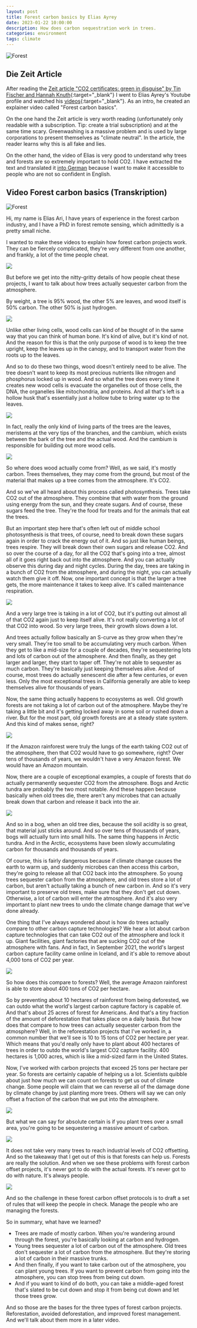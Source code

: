 ```yaml
---
layout: post
title: Forest carbon basics by Elias Ayrey
date: 2023-01-22 10:00:00
description: How does carbon sequestration work in trees.
categories: environment
tags: climate
---
```


![Forest](/assets/images/forest.jpg)

## Die Zeit Article 

After reading the [Zeit article "CO2 certificates: green in disguise" by Tin Fischer and Hannah Knuth](https://www.zeit.de/2023/04/co2-zertifikate-betrug-emissionshandel-klimaschutz/komplettansicht){:target="_blank"} I went to Elias Ayrey's Youtube profile and watched his [videos](https://www.youtube.com/watch?v=Z-jpy5uXods){:target="_blank"}. As an intro, he created an explainer video called "Forest carbon basics".

On the one hand the Zeit article is very worth reading (unfortunately only readable with a subscription. Tip: create a trial subscription) and at the same time scary. Greenwashing is a massive problem and is used by large corporations to present themselves as "climate neutral". In the article, the reader learns why this is all fake and lies.

On the other hand, the video of Elias is very good to understand why trees and forests are so extremely important to hold CO2. I have extracted the text and translated it [into German](/de/environment/2023/01/22/forest-carbon-basics.html) because I want to make it accessible to people who are not so confident in English.

## Video Forest carbon basics (Transkription)

![Forest](/assets/images/elias-ayrey-forest-carbon-basics.png)

Hi, my name is Elias Ari, I have years of experience in the forest carbon industry, and I have a PhD in forest remote sensing, which admittedly is a pretty small niche.

I wanted to make these videos to explain how forest carbon projects work. They can be fiercely complicated, they're very different from one another, and frankly, a lot of the time people cheat.

![](/assets/images/ct-2.png)

But before we get into the nitty-gritty details of how people cheat these projects, I want to talk about how trees actually sequester carbon from the atmosphere.

By weight, a tree is 95% wood, the other 5% are leaves, and wood itself is 50% carbon. The other 50% is just hydrogen. 

![](/assets/images/ct-9.png)

Unlike other living cells, wood cells can kind of be thought of in the same way that you can think of human bone. It's kind of alive, but it's kind of not. And the reason for this is that the only purpose of wood is to keep the tree upright, keep the leaves up in the canopy, and to transport water from the roots up to the leaves.

And so to do these two things, wood doesn't entirely need to be alive. The tree doesn't want to keep its most precious nutrients like nitrogen and phosphorus locked up in wood. And so what the tree does every time it creates new wood cells is evacuate the organelles out of those cells, the DNA, the organelles like mitochondria, and proteins. And all that's left is a hollow husk that's essentially just a hollow tube to bring water up to the leaves.

![](/assets/images/ct-7.png)

In fact, really the only kind of living parts of the trees are the leaves, meristems at the very tips of the branches, and the cambium, which exists between the bark of the tree and the actual wood. And the cambium is responsible for building out more wood cells.

![](/assets/images/ct-11.png)

So where does wood actually come from? Well, as we said, it's mostly carbon. Trees themselves, they may come from the ground, but most of the material that makes up a tree comes from the atmosphere. It's CO2.

And so we've all heard about this process called photosynthesis. Trees take CO2 out of the atmosphere. They combine that with water from the ground using energy from the sun, and they create sugars. And of course, these sugars feed the tree. They're the food for treats and for the animals that eat the trees.

But an important step here that's often left out of middle school photosynthesis is that trees, of course, need to break down these sugars again in order to crack the energy out of it.
And so just like human beings, trees respire. They will break down their own sugars and release CO2.
And so over the course of a day, for all the CO2 that's going into a tree, almost all of it goes right back out into the atmosphere. And you can actually observe this during day and night cycles. During the day, trees are taking in a bunch of CO2 from the atmosphere, and during the night, you can actually watch them give it off.
Now, one important concept is that the larger a tree gets, the more maintenance it takes to keep alive. It's called maintenance respiration.

![](/assets/images/ct-4.png)

And a very large tree is taking in a lot of CO2, but it's putting out almost all of that CO2 again just to keep itself alive. It's not really converting a lot of that CO2 into wood. So very large trees, their growth slows down a lot.

And trees actually follow basically an S-curve as they grow when they're very small. They're too small to be accumulating very much carbon. When they get to like a mid-size for a couple of decades, they're sequestering lots and lots of carbon out of the atmosphere. And then finally, as they get larger and larger, they start to taper off. They're not able to sequester as much carbon. They're basically just keeping themselves alive. And of course, most trees do actually senescent die after a few centuries, or even less. Only the most exceptional trees in California generally are able to keep themselves alive for thousands of years.

Now, the same thing actually happens to ecosystems as well. Old growth forests are not taking a lot of carbon out of the atmosphere. Maybe they're taking a little bit and it's getting locked away in some soil or rushed down a river. But for the most part, old growth forests are at a steady state system. And this kind of makes sense, right?

![](/assets/images/forest-carbon.png)

If the Amazon rainforest were truly the lungs of the earth taking CO2 out of the atmosphere, then that CO2 would have to go somewhere, right? Over tens of thousands of years, we wouldn't have a very Amazon forest. We would have an Amazon mountain.

Now, there are a couple of exceptional examples, a couple of forests that do actually permanently sequester CO2 from the atmosphere. Bogs and Arctic tundra are probably the two most notable. And these happen because basically when old trees die, there aren't any microbes that can actually break down that carbon and release it back into the air.

![](/assets/images/ct-1.png)

And so in a bog, when an old tree dies, because the soil acidity is so great, that material just sticks around. And so over tens of thousands of years, bogs will actually turn into small hills.
The same thing happens in Arctic tundra. And in the Arctic, ecosystems have been slowly accumulating carbon for thousands and thousands of years.

Of course, this is fairly dangerous because if climate change causes the earth to warm up, and suddenly microbes can then access this carbon, they're going to release all that CO2 back into the atmosphere. So young trees sequester carbon from the atmosphere, and old trees store a lot of carbon, but aren't actually taking a bunch of new carbon in. And so it's very important to preserve old trees, make sure that they don't get cut down. Otherwise, a lot of carbon will enter the atmosphere. And it's also very important to plant new trees to undo the climate change damage that we've done already.

One thing that I've always wondered about is how do trees actually compare to other carbon capture technologies? We hear a lot about carbon capture technologies that can take CO2 out of the atmosphere and lock it up. Giant facilities, giant factories that are sucking CO2 out of the atmosphere with fans. And in fact, in September 2021, the world's largest carbon capture facility came online in Iceland, and it's able to remove about 4,000 tons of CO2 per year.

![](/assets/images/ct-3.png)

So how does this compare to forests? Well, the average Amazon rainforest is able to store about 400 tons of CO2 per hectare.

So by preventing about 10 hectares of rainforest from being deforested, we can outdo what the world's largest carbon capture factory is capable of. And that's about 25 acres of forest for Americans. And that's a tiny fraction of the amount of deforestation that takes place on a daily basis. But how does that compare to how trees can actually sequester carbon from the atmosphere?
Well, in the reforestation projects that I've worked in, a common number that we'll see is 10 to 15 tons of CO2 per hectare per year. Which means that you'd really only have to plant about 400 hectares of trees in order to outdo the world's largest CO2 capture facility. 400 hectares is 1,000 acres, which is like a mid-sized farm in the United States.

Now, I've worked with carbon projects that exceed 25 tons per hectare per year. So forests are certainly capable of helping us a lot. Scientists quibble about just how much we can count on forests to get us out of climate change. Some people will claim that we can reverse all of the damage done by climate change by just planting more trees. Others will say we can only offset a fraction of the carbon that we put into the atmosphere.

![](/assets/images/ct-8.png)

But what we can say for absolute certain is if you plant trees over a small area, you're going to be sequestering a massive amount of carbon.

![](/assets/images/ct-10.png)

It does not take very many trees to reach industrial levels of CO2 offsetting. And so the takeaway that I get out of this is that forests can help us. Forests are really the solution. And when we see these problems with forest carbon offset projects, it's never got to do with the actual forests.
It's never got to do with nature. It's always people.

![](/assets/images/ct-6.png)

And so the challenge in these forest carbon offset protocols is to draft a set of rules that will keep the people in check. Manage the people who are managing the forests.

So in summary, what have we learned? 

* Trees are made of mostly carbon. When you're wandering around through the forest, you're basically looking at carbon and hydrogen.
* Young trees sequester a lot of carbon out of the atmosphere. Old trees don't sequester a lot of carbon from the atmosphere. But they're storing a lot of carbon in their massive trunks.
* And then finally, if you want to take carbon out of the atmosphere, you can plant young trees. If you want to prevent carbon from going into the atmosphere, you can stop trees from being cut down.
* And if you want to kind of do both, you can take a middle-aged forest that's slated to be cut down and stop it from being cut down and let those trees grow.

And so those are the bases for the three types of forest carbon projects. Reforestation, avoided deforestation, and improved forest management. And we'll talk about them more in a later video.
